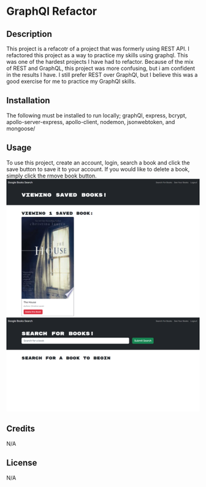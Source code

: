 # GraphQl Refactor

## Description

This project is a refacotr of a project that was formerly using REST API. I refactored this project as a way to practice my skills using graphql. This was one of the hardest projects I have had to refactor. Because of the mix of REST and GraphQL, this project was more confusing, but i am confident in the results I have. I still prefer REST over GraphQl, but I believe this was a good exercise for me to practice my GraphQl skills.

## Installation

The following must be installed to run locally; graphQl, express, bcrypt, apollo-server-express, apollo-client, nodemon, jsonwebtoken, and mongoose/

## Usage

To use this project, create an account, login, search a book and click the save button to save it to your account. If you would like to delete a book, simply click the rmove book button.
![image of saved](./client/public/images/one.png)
![image of front page](./client/public/images/two.png)

## Credits

N/A

## License

N/A
